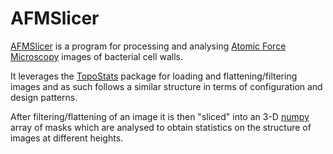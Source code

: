 # AFMSlicer

[AFMSlicer][afmslicer] is a program for processing and analysing [Atomic Force
Microscopy][afm] images of bacterial cell walls.

It leverages the [TopoStats][topostats] package for loading and
flattening/filtering images and as such follows a similar structure in terms of
configuration and design patterns.

After filtering/flattening of an image it is then "sliced" into an 3-D
[numpy][numpy] array of masks which are analysed to obtain statistics on the
structure of images at different heights.

[afm]: https://en.wikipedia.org/wiki/Atomic_force_microscopy
[afmslicer]: https://afmslicer.readthedocs.org/
[numpy]: https://numpy.org
[topostats]: https://AFM-SPM.github.io/TopoStats
